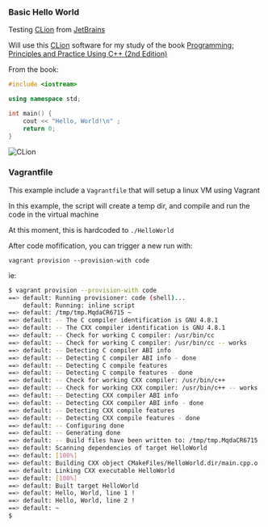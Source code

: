 ### Basic Hello World

Testing [CLion](https://www.jetbrains.com/clion) from [JetBrains](https://www.jetbrains.com/)

Will use this [CLion](https://www.jetbrains.com/clion) software for my study of the book [Programming: Principles and Practice Using C++ (2nd Edition)](http://www.amazon.com/Programming-Principles-Practice-Using-2nd/dp/0321992784/ref=sr_1_1?ie=UTF8&qid=1437274549&sr=8-1&keywords=bjarne&pebp=1437274553256&perid=1QMN2V5D6QK30NXBAK61)

From the book:

```cpp
#include <iostream>

using namespace std;

int main() {
    cout << "Hello, World!\n" ;
    return 0;
}
```

![CLion](https://www.dropbox.com/s/bloq05domxtftva/Screenshot%202015-07-19%2016.18.15.png?dl=1)

### Vagrantfile

This example include a `Vagrantfile` that will setup a linux VM using Vagrant

In this example, the script will create a temp dir, and compile and run the code in the virtual machine

At this moment, this is hardcoded to `./HelloWorld`

After code mofification, you can trigger a new run with:

`vagrant provision --provision-with code`

ie:

```bash
$ vagrant provision --provision-with code
==> default: Running provisioner: code (shell)...
    default: Running: inline script
==> default: /tmp/tmp.MqdaCR6715 ~
==> default: -- The C compiler identification is GNU 4.8.1
==> default: -- The CXX compiler identification is GNU 4.8.1
==> default: -- Check for working C compiler: /usr/bin/cc
==> default: -- Check for working C compiler: /usr/bin/cc -- works
==> default: -- Detecting C compiler ABI info
==> default: -- Detecting C compiler ABI info - done
==> default: -- Detecting C compile features
==> default: -- Detecting C compile features - done
==> default: -- Check for working CXX compiler: /usr/bin/c++
==> default: -- Check for working CXX compiler: /usr/bin/c++ -- works
==> default: -- Detecting CXX compiler ABI info
==> default: -- Detecting CXX compiler ABI info - done
==> default: -- Detecting CXX compile features
==> default: -- Detecting CXX compile features - done
==> default: -- Configuring done
==> default: -- Generating done
==> default: -- Build files have been written to: /tmp/tmp.MqdaCR6715
==> default: Scanning dependencies of target HelloWorld
==> default: [100%] 
==> default: Building CXX object CMakeFiles/HelloWorld.dir/main.cpp.o
==> default: Linking CXX executable HelloWorld
==> default: [100%] 
==> default: Built target HelloWorld
==> default: Hello, World, line 1 !
==> default: Hello, World, line 2 !
==> default: ~
$
```
